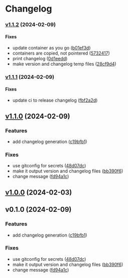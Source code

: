 # Changelog

### [v1.1.2](https://github.com/SiasMey/notebox/compare/v1.1.1...v1.1.2) (2024-02-09)

#### Fixes

* update container as you go
([b01ef3d](https://github.com/SiasMey/notebox/commit/b01ef3d42dfc88ee752d56452e6b7be2413b8735))
* containers are copied, not pointered
([5732417](https://github.com/SiasMey/notebox/commit/57324172e29cfdaebed3d74b29ad93e31e4da07a))
* print changelog
([0d1eedd](https://github.com/SiasMey/notebox/commit/0d1eeddff892274e8ee77ee2c4e8ee084a4249e1))
* make version and changelog temp files
([28cf9d4](https://github.com/SiasMey/notebox/commit/28cf9d4dc740a44cedfee4612b17f65922c331c4))

### [v1.1.1](https://github.com/SiasMey/notebox/compare/v1.1.0...v1.1.1) (2024-02-09)

#### Fixes

* update ci to release changelog
([fbf2a2d](https://github.com/SiasMey/notebox/commit/fbf2a2df021e859a5d2d1a3930c1da25f9b86328))

## [v1.1.0](https://github.com/SiasMey/notebox/compare/v1.0.0...v1.1.0) (2024-02-09)

### Features

* add changelog generation
([c19bfb1](https://github.com/SiasMey/notebox/commit/c19bfb146fe23efcb4871204cae317461eba93ab))

### Fixes

* use gitconfig for secrets
([48d07dc](https://github.com/SiasMey/notebox/commit/48d07dc58527f7efec6a77a0033876871879e793))
* make it output version and changelog files
([bb390f6](https://github.com/SiasMey/notebox/commit/bb390f6e4e9dde69c848e679347634796b30d48b))
* change message
([fd94a1c](https://github.com/SiasMey/notebox/commit/fd94a1c7c4fcd24b073624854d14e428a62f6ad7))

## [v1.0.0](https://github.com/SiasMey/notebox/compare/v0.1.0...v1.0.0) (2024-02-03)

## v0.1.0 (2024-02-09)

### Features

* add changelog generation
([c19bfb1](https://github.com/SiasMey/notebox/commit/c19bfb146fe23efcb4871204cae317461eba93ab))

### Fixes

* use gitconfig for secrets
([48d07dc](https://github.com/SiasMey/notebox/commit/48d07dc58527f7efec6a77a0033876871879e793))
* make it output version and changelog files
([bb390f6](https://github.com/SiasMey/notebox/commit/bb390f6e4e9dde69c848e679347634796b30d48b))
* change message
([fd94a1c](https://github.com/SiasMey/notebox/commit/fd94a1c7c4fcd24b073624854d14e428a62f6ad7))
